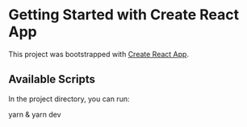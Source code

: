 # Getting Started with Create React App

This project was bootstrapped with [Create React App](https://github.com/facebook/create-react-app).

## Available Scripts

In the project directory, you can run:

yarn & yarn dev
